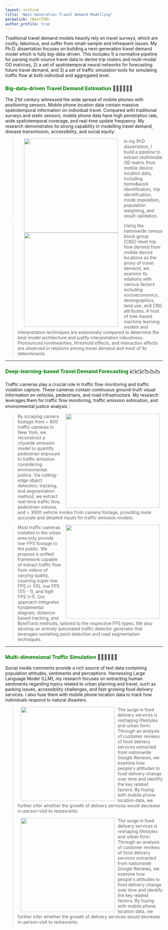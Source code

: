 ```yaml
---
layout: archive
title: "Next-Generation Travel Demand Modelling"
permalink: /NextTDM/
author_profile: true
---
```


Traditional travel demand models heavily rely on travel surveys, which are costly, laborious, and suffer from
small-sample and infrequent issues.
My Ph.D. dissertation focuses on building a next-generation travel demand model which is fully big-data-driven.
This includes 1) a normative pipeline for parsing multi-source travel data to derive trip rosters and 
multi-modal OD matrices, 2) a set of spatiotemporal neural networks for forecasting future travel demand, and 3) 
a set of traffic simulation tools for simulating traffic flow at both individual and aggregated level.

### <span style="color: green"> Big-data-driven Travel Demand Estimation </span> 📑📑📑🚩🚩🚩
The 21st century witnessed the wide spread of mobile phones with positioning sensors.
Mobile phone location data contain massive spatiotemporal information on individual travel. 
Compared with traditional surveys and static sensors, mobile phone data have 
high penetration rate, wide spatiotemporal coverage, and real-time update frequency. 
My research demonstrates its strong capability in modelling travel demand, disease transmission, 
accessibility, and social equity:

> <a href="https://drum.lib.umd.edu/items/4be96816-0aaf-4d4d-a1f0-11593c284d8b"><img style="float: left" src="https://songhuahu-umd.github.io/images/FFF1.png" width="300" hspace="20"></a> 
In my PhD dissertation, I build a pipeline to extract multimodal OD matrix from mobile device location data, including 
home&work identification, trip identification, mode imputation, population weighting, and result validation. 

> <a href="https://www.sciencedirect.com/science/article/pii/S0965856423001635"><img style="float: left" src="https://songhuahu-umd.github.io/images/FF12.png" width="300" hspace="20"></a>
Using the nationwide census block group (CBG)-level trip flow derived from mobile device locations as the proxy of travel demand, 
we examine its relations with various factors including socioeconomics, demographics, land use, and CBG attributes. 
A host of tree-based machine learning models and interpretation techniques are extensively compared to determine the 
best model architecture and justify interpretation robustness. Pronounced nonlinearities, threshold effects, and interaction effects 
are observed in relations among travel demand and most of its determinants
---

### <span style="color: green"> Deep-learning-based Travel Demand Forecasting </span> 📈📈📈📉📉📉
Traffic cameras play a crucial role in traffic flow monitoring and traffic violation capture. 
These cameras contain continuous ground-truth visual information on vehicles, pedestrians, and road infrastructure. 
My research leverages them for traffic flow monitoring, traffic emission estimation, and environmental justice analysis：

> <a href="https://senseable.mit.edu/"><img style="float: right" src="https://songhuahu-umd.github.io/images/FF2.png" width="300" hspace="10"></a>
By scraping camera footage from ~ 800 traffic cameras in New York, we reconstruct a citywide emission model to quantify pedestrian exposure to traffic emission considering environmental justice.
Via cutting-edge object detection, tracking, and segmentation method, we extract real-time traffic flow, 
pedestrian volume, and > 3000 vehicle modes from camera footage, providing more accurate and detailed inputs for traffic emission models.

> <a href="https://senseable.mit.edu/"><img style="float: right" src="https://songhuahu-umd.github.io/images/FF16.gif" width="300" hspace="10"></a>
Most traffic cameras installed in the urban area only provide low-FPS footage to the public. 
We propose a unified framework capable of extract traffic flow from videos of varying quality, 
covering super-low FPS (< 1/5), low FPS (1/5 - 1), and high FPS (>1). 
Our approach integrates fundamental diagram, distance-based tracking, and ByteTrack methods, tailored to the respective FPS types. 
We also develop an entirely automated traffic detector generator that leverages vanishing point detection and road segmentation techniques.

---

### <span style="color: green"> Multi-dimensional Traffic Simulation </span>🚦🚦🚦🚗🚗🚗
Social media comments provide a rich source of text data containing population attitudes, sentiments and perceptions.
Harnessing Large Language Model (LLM), my research focuses on extracting human sentiments regarding topics related to urban planning and travel, 
such as parking issues, accessibility challenges, and fast-growing food delivery services. 
I also fuse them with mobile phone location data to track how individuals respond to natural disasters.

> <a href="https://senseable.mit.edu/"><img style="float: left" src="https://songhuahu-umd.github.io/images/FF62.gif" width="300" hspace="10"></a>
The surge in food delivery services is reshaping lifestyles and urban form.
Through an analysis of customer reviews of food delivery services extracted from nationwide Google Reviews, 
we examine how people's attitudes to food delivery change over time and identify the key related factors. 
By fusing with mobile phone location data, we further infer whether the growth of delivery services would decrease in-person visit to restaurants.

> <a href="https://senseable.mit.edu/"><img style="float: left" src="https://songhuahu-umd.github.io/images/FF61.gif" width="300" hspace="10"></a>
The surge in food delivery services is reshaping lifestyles and urban form.
Through an analysis of customer reviews of food delivery services extracted from nationwide Google Reviews,
we examine how people's attitudes to food delivery change over time and identify the key related factors.
By fusing with mobile phone location data, we further infer whether the growth of delivery services would decrease in-person visit to restaurants.

